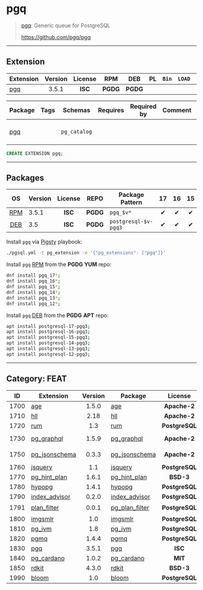 # pgq


> [pgq](https://github.com/pgq/pgq): Generic queue for PostgreSQL
>
> https://github.com/pgq/pgq


-------


## Extension


| Extension | Version | License | RPM | DEB | PL | `Bin` | `LOAD` | `DYLIB` | `DDL` | `TRUST` | `RELOC` |
|-----------|:-------:|:-------:|:---:|:---:|:--:|:-----:|:------:|:-------:|:-----:|:-------:|:-------:|
| [pgq](https://github.com/pgq/pgq) | 3.5.1 | **<span class="tcblue">ISC</span>** | **<span class="tccyan">PGDG</span>** | **<span class="tccyan">PGDG</span>** |  |  |  | <span class="tcblue">✔</span> | <span class="tcblue">✔</span> | <span class="tcwarn">✘</span> | <span class="tcwarn">✘</span> |



| Package | Tags | Schemas | Requires | Required by | Comment | Description |
|---------|------|---------|----------|-------------|:-------:|-------------|
| [pgq](/pgq) |  | `pg_catalog` |  |  |  | Generic queue for PostgreSQL |





```sql
CREATE EXTENSION pgq;
```

-----------


## Packages


| OS | Version | License | REPO | Package Pattern | 17 | 16 | 15 | 14 | 13 | 12 | Dependency |
|:--:|---------|:-------:|:----:|-----------------|:--:|:--:|:--:|:--:|:--:|:--:|------------|
| [RPM](/rpm) | 3.5.1 | **<span class="tcblue">ISC</span>** | **<span class="tccyan">PGDG</span>** | `pgq_$v*` | <span class="tcblue">✔</span> | <span class="tcblue">✔</span> | <span class="tcblue">✔</span> | <span class="tcblue">✔</span> | <span class="tcblue">✔</span> | <span class="tcblue">✔</span> |  |
| [DEB](/deb) | 3.5 | **<span class="tcblue">ISC</span>** | **<span class="tccyan">PGDG</span>** | `postgresql-$v-pgq3` | <span class="tcblue">✔</span> | <span class="tcblue">✔</span> | <span class="tcblue">✔</span> | <span class="tcblue">✔</span> | <span class="tcblue">✔</span> | <span class="tcblue">✔</span> |  |



Install `pgq` via [Pigsty](https://pigsty.cc/docs/pgext/usage/install/) playbook:

```bash
./pgsql.yml -t pg_extension -e '{"pg_extensions": ["pgq"]}'
```


Install `pgq` [RPM](/rpm) from the **<span class="tccyan">PGDG</span>** **YUM** repo:

```bash
dnf install pgq_17*;
dnf install pgq_16*;
dnf install pgq_15*;
dnf install pgq_14*;
dnf install pgq_13*;
dnf install pgq_12*;
```


Install `pgq` [DEB](/deb) from the **<span class="tccyan">PGDG</span>** **APT** repo:

```bash
apt install postgresql-17-pgq3;
apt install postgresql-16-pgq3;
apt install postgresql-15-pgq3;
apt install postgresql-14-pgq3;
apt install postgresql-13-pgq3;
apt install postgresql-12-pgq3;
```


-----------


## Category: FEAT


| ID | Extension | Version | Package | License | RPM | DEB | PL | Tags | Schemas | Requires | `LOAD` | `DYLIB` | `DDL` | `TRUST` | `RELOC` |
|:--:|-----------|:-------:|---------|:-------:|:---:|:---:|:--:|------|---------|----------|:------:|:-------:|:-----:|:-------:|:-------:|
| 1700 | [age](/age) | 1.5.0 | [age](/age) | **<span class="tccyan">Apache-2</span>** | **<span class="tcwarn">PIGSTY</span>** | **<span class="tccyan">PGDG</span>** |  |  | `ag_catalog` |  |  | <span class="tcblue">✔</span> | <span class="tcblue">✔</span> | <span class="tcwarn">✘</span> | <span class="tcwarn">✘</span> |
| 1710 | [hll](/hll) | 2.18 | [hll](/hll) | **<span class="tccyan">Apache-2</span>** | **<span class="tccyan">PGDG</span>** | **<span class="tccyan">PGDG</span>** |  |  |  |  |  | <span class="tcblue">✔</span> | <span class="tcblue">✔</span> | <span class="tcwarn">✘</span> | <span class="tcwarn">✘</span> |
| 1720 | [rum](/rum) | 1.3 | [rum](/rum) | **<span class="tcblue">PostgreSQL</span>** | **<span class="tccyan">PGDG</span>** | **<span class="tccyan">PGDG</span>** | `C` |  |  |  |  | <span class="tcblue">✔</span> | <span class="tcblue">✔</span> | <span class="tcwarn">✘</span> | <span class="tcblue">✔</span> |
| 1730 | [pg_graphql](/pg_graphql) | 1.5.9 | [pg_graphql](/pg_graphql) | **<span class="tccyan">Apache-2</span>** | **<span class="tcwarn">PIGSTY</span>** | **<span class="tcwarn">PIGSTY</span>** | `Rust` | `pgrx`, `supabase` | `graphql` |  |  | <span class="tcblue">✔</span> | <span class="tcblue">✔</span> | <span class="tcwarn">✘</span> | <span class="tcwarn">✘</span> |
| 1750 | [pg_jsonschema](/pg_jsonschema) | 0.3.3 | [pg_jsonschema](/pg_jsonschema) | **<span class="tccyan">Apache-2</span>** | **<span class="tcwarn">PIGSTY</span>** | **<span class="tcwarn">PIGSTY</span>** | `Rust` | `pgrx`, `supabase` |  |  |  | <span class="tcwarn">✘</span> | <span class="tcblue">✔</span> | <span class="tcwarn">✘</span> | <span class="tcwarn">✘</span> |
| 1760 | [jsquery](/jsquery) | 1.1 | [jsquery](/jsquery) | **<span class="tcblue">PostgreSQL</span>** | **<span class="tccyan">PGDG</span>** | **<span class="tccyan">PGDG</span>** |  |  |  |  |  | <span class="tcblue">✔</span> | <span class="tcblue">✔</span> | <span class="tcwarn">✘</span> | <span class="tcblue">✔</span> |
| 1770 | [pg_hint_plan](/pg_hint_plan) | 1.6.1 | [pg_hint_plan](/pg_hint_plan) | **<span class="tcblue">BSD-3</span>** | **<span class="tccyan">PGDG</span>** | **<span class="tccyan">PGDG</span>** |  |  | `hint_plan` |  |  | <span class="tcblue">✔</span> | <span class="tcblue">✔</span> | <span class="tcwarn">✘</span> | <span class="tcwarn">✘</span> |
| 1780 | [hypopg](/hypopg) | 1.4.1 | [hypopg](/hypopg) | **<span class="tcblue">PostgreSQL</span>** | **<span class="tccyan">PGDG</span>** | **<span class="tccyan">PGDG</span>** |  |  |  |  |  | <span class="tcblue">✔</span> | <span class="tcblue">✔</span> | <span class="tcwarn">✘</span> | <span class="tcblue">✔</span> |
| 1790 | [index_advisor](/index_advisor) | 0.2.0 | [index_advisor](/index_advisor) | **<span class="tcblue">PostgreSQL</span>** | **<span class="tcwarn">PIGSTY</span>** | **<span class="tcwarn">PIGSTY</span>** | `SQL` | `supabase` |  |  |  | <span class="tcwarn">✘</span> | <span class="tcblue">✔</span> |  | <span class="tcblue">✔</span> |
| 1791 | [plan_filter](/plan_filter) | 0.0.1 | [pg_plan_filter](/plan_filter) | **<span class="tcblue">PostgreSQL</span>** | **<span class="tcwarn">PIGSTY</span>** | **<span class="tcwarn">PIGSTY</span>** | `C` |  |  |  | <span class="tcred">❗</span> | <span class="tcblue">✔</span> | <span class="tcwarn">✘</span> | <span class="tcwarn">✘</span> | <span class="tcwarn">✘</span> |
| 1800 | [imgsmlr](/imgsmlr) | 1.0 | [imgsmlr](/imgsmlr) | **<span class="tcblue">PostgreSQL</span>** | **<span class="tcwarn">PIGSTY</span>** | **<span class="tcwarn">PIGSTY</span>** |  |  |  |  |  | <span class="tcblue">✔</span> | <span class="tcblue">✔</span> | <span class="tcwarn">✘</span> | <span class="tcblue">✔</span> |
| 1810 | [pg_ivm](/pg_ivm) | 1.8 | [pg_ivm](/pg_ivm) | **<span class="tcblue">PostgreSQL</span>** | **<span class="tccyan">PGDG</span>** | **<span class="tcwarn">PIGSTY</span>** |  |  | `pg_catalog` |  |  | <span class="tcblue">✔</span> | <span class="tcblue">✔</span> | <span class="tcwarn">✘</span> | <span class="tcwarn">✘</span> |
| 1820 | [pgmq](/pgmq) | 1.4.4 | [pgmq](/pgmq) | **<span class="tcblue">PostgreSQL</span>** | **<span class="tcwarn">PIGSTY</span>** | **<span class="tcwarn">PIGSTY</span>** | `SQL` |  | `pgmq` |  |  | <span class="tcblue">✔</span> | <span class="tcblue">✔</span> | <span class="tcblue">✔</span> | <span class="tcwarn">✘</span> |
| 1830 | [pgq](/pgq) | 3.5.1 | [pgq](/pgq) | **<span class="tcblue">ISC</span>** | **<span class="tccyan">PGDG</span>** | **<span class="tccyan">PGDG</span>** |  |  | `pg_catalog` |  |  | <span class="tcblue">✔</span> | <span class="tcblue">✔</span> | <span class="tcwarn">✘</span> | <span class="tcwarn">✘</span> |
| 1840 | [pg_cardano](/pg_cardano) | 1.0.2 | [pg_cardano](/pg_cardano) | **<span class="tcblue">MIT</span>** | **<span class="tcwarn">PIGSTY</span>** | **<span class="tcwarn">PIGSTY</span>** | `Rust` | `pgrx` |  |  |  | <span class="tcblue">✔</span> | <span class="tcblue">✔</span> | <span class="tcwarn">✘</span> | <span class="tcwarn">✘</span> |
| 1850 | [rdkit](/rdkit) | 4.3.0 | [rdkit](/rdkit) | **<span class="tcblue">BSD-3</span>** |  | **<span class="tccyan">PGDG</span>** |  |  |  |  |  | <span class="tcblue">✔</span> | <span class="tcblue">✔</span> | <span class="tcwarn">✘</span> | <span class="tcblue">✔</span> |
| 1990 | [bloom](/bloom) | 1.0 | [bloom](/bloom) | **<span class="tcblue">PostgreSQL</span>** | **<span class="tcblue">CONTRIB</span>** | **<span class="tcblue">CONTRIB</span>** | `C` |  |  |  |  | <span class="tcblue">✔</span> | <span class="tcblue">✔</span> | <span class="tcwarn">✘</span> |  |



